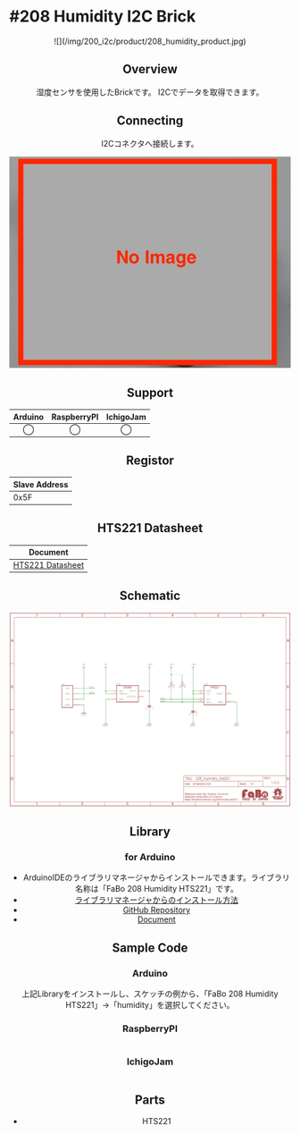 # #208 Humidity I2C Brick

<center>![](/img/200_i2c/product/208_humidity_product.jpg)
<!--COLORME-->

## Overview
湿度センサを使用したBrickです。
I2Cでデータを取得できます。

## Connecting
I2Cコネクタへ接続します。

![](/img/200_i2c/connect/208_humidity_connect.jpg)

## Support
|Arduino|RaspberryPI|IchigoJam|
|:--:|:--:|:--:|
|◯|◯|◯|

## Registor
| Slave Address |
| -- |
| 0x5F |

## HTS221 Datasheet
| Document |
| -- |
| [HTS221 Datasheet](http://www2.st.com/content/ccc/resource/technical/document/datasheet/4d/9a/9c/ad/25/07/42/34/DM00116291.pdf/files/DM00116291.pdf/jcr:content/translations/en.DM00116291.pdf) |

## Schematic
![](/img/200_i2c/schematic/208_humidity_schematic.png)

## Library
### for Arduino
- ArduinoIDEのライブラリマネージャからインストールできます。ライブラリ名称は「FaBo 208 Humidity HTS221」です。
- [ライブラリマネージャからのインストール方法](http://fabo.io/library_install.html)
- [GitHub Repository](https://github.com/FaBoPlatform/FaBoHumidity-HTS221-Library)
- [Document](http://fabo.io/doxygen/FaBoHumidity-HTS221-Library/)

## Sample Code
### Arduino
上記Libraryをインストールし、スケッチの例から、「FaBo 208 Humidity HTS221」→「humidity」を選択してください。

### RaspberryPI

```python

```

### IchigoJam

```basic

```

## Parts
- HTS221